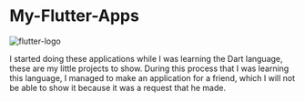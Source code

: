 # My-Flutter-Apps
![flutter-logo](https://user-images.githubusercontent.com/77897104/158031492-fb653e38-80c4-410e-b208-08d2d3b2b9a3.png)

I started doing these applications while I was learning the Dart language, these are my little projects to show. During this process that I was learning this language, I managed to make an application for a friend, which I will not be able to show it because it was a request that he made.
